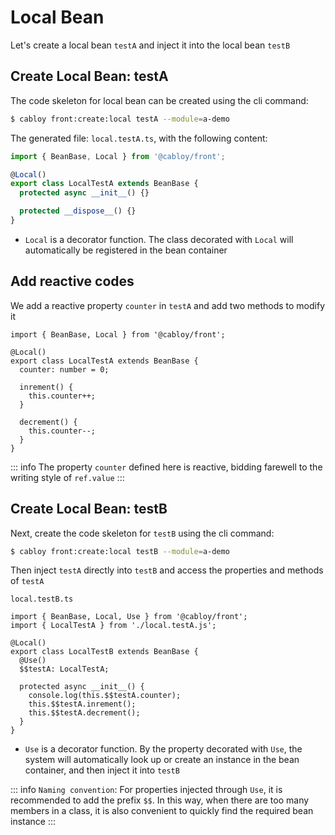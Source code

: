 # Local Bean

Let's create a local bean `testA` and inject it into the local bean `testB`

## Create Local Bean: testA

The code skeleton for local bean can be created using the cli command:

```bash
$ cabloy front:create:local testA --module=a-demo
```

The generated file: `local.testA.ts`, with the following content:

```typescript
import { BeanBase, Local } from '@cabloy/front';

@Local()
export class LocalTestA extends BeanBase {
  protected async __init__() {}

  protected __dispose__() {}
}
```

- `Local` is a decorator function. The class decorated with `Local` will automatically be registered in the bean container

## Add reactive codes

We add a reactive property `counter` in `testA` and add two methods to modify it

```typescript{5-13}
import { BeanBase, Local } from '@cabloy/front';

@Local()
export class LocalTestA extends BeanBase {
  counter: number = 0;

  inrement() {
    this.counter++;
  }

  decrement() {
    this.counter--;
  }
}
```

::: info
The property `counter` defined here is reactive, bidding farewell to the writing style of `ref.value`
:::

## Create Local Bean: testB

Next, create the code skeleton for `testB` using the cli command:

```bash
$ cabloy front:create:local testB --module=a-demo
```

Then inject `testA` directly into `testB` and access the properties and methods of `testA`

`local.testB.ts`

```typescript{6-13}
import { BeanBase, Local, Use } from '@cabloy/front';
import { LocalTestA } from './local.testA.js';

@Local()
export class LocalTestB extends BeanBase {
  @Use()
  $$testA: LocalTestA;

  protected async __init__() {
    console.log(this.$$testA.counter);
    this.$$testA.inrement();
    this.$$testA.decrement();
  }
}
```

- `Use` is a decorator function. By the property decorated with `Use`, the system will automatically look up or create an instance in the bean container, and then inject it into `testB`

::: info
`Naming convention`: For properties injected through `Use`, it is recommended to add the prefix `$$`. In this way, when there are too many members in a class, it is also convenient to quickly find the required bean instance
:::
